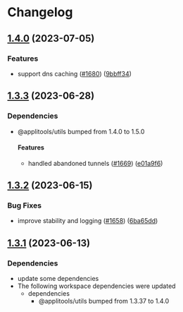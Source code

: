 # Changelog

## [1.4.0](https://github.com/applitools/eyes.sdk.javascript1/compare/js/req@1.3.3...js/req@1.4.0) (2023-07-05)


### Features

* support dns caching ([#1680](https://github.com/applitools/eyes.sdk.javascript1/issues/1680)) ([9bbff34](https://github.com/applitools/eyes.sdk.javascript1/commit/9bbff34f50c9d18758b55a6bcb45571ca1148180))

## [1.3.3](https://github.com/applitools/eyes.sdk.javascript1/compare/js/req@1.3.2...js/req@1.3.3) (2023-06-28)


### Dependencies

* @applitools/utils bumped from 1.4.0 to 1.5.0
  #### Features

  * handled abandoned tunnels ([#1669](https://github.com/applitools/eyes.sdk.javascript1/issues/1669)) ([e01a9f6](https://github.com/applitools/eyes.sdk.javascript1/commit/e01a9f6f7543fc5e6bd842acf6ee8de8cfb49998))

## [1.3.2](https://github.com/applitools/eyes.sdk.javascript1/compare/js/req@1.3.1...js/req@1.3.2) (2023-06-15)


### Bug Fixes

* improve stability and logging ([#1658](https://github.com/applitools/eyes.sdk.javascript1/issues/1658)) ([6ba65dd](https://github.com/applitools/eyes.sdk.javascript1/commit/6ba65dd4813ee102e41ecf930b3bc7c87e13495c))

## [1.3.1](https://github.com/applitools/eyes.sdk.javascript1/compare/js/req-v1.3.0...js/req@1.3.1) (2023-06-13)


### Dependencies

* update some dependencies
* The following workspace dependencies were updated
  * dependencies
    * @applitools/utils bumped from 1.3.37 to 1.4.0
